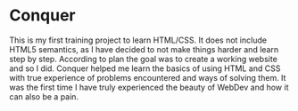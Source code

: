 # Conquer

This is my first training project to learn HTML/CSS. It does not include HTML5 semantics, as I have decided to not make things harder and learn step by step.
According to plan the goal was to create a working website and so I did. 
Conquer helped me learn the basics of using HTML and CSS with true experience of problems encountered and ways of solving them.
It was the first time I have truly experienced the beauty of WebDev and how it can also be a pain.

